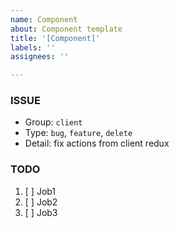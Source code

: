 ```yaml
---
name: Component
about: Component template
title: '[Component]'
labels: ''
assignees: ''

---
```

### ISSUE
- Group:  `client`
- Type: `bug`, `feature`, `delete`
- Detail: fix actions from client redux

### TODO
1. [ ] Job1
2. [ ] Job2
3. [ ] Job3
